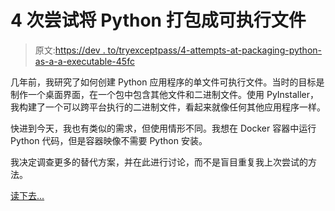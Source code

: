 # 4 次尝试将 Python 打包成可执行文件

> 原文:[https://dev . to/tryexceptpass/4-attempts-at-packaging-python-as-a-a-executable-45fc](https://dev.to/tryexceptpass/4-attempts-at-packaging-python-as-an-executable-45fc)

几年前，我研究了如何创建 Python 应用程序的单文件可执行文件。当时的目标是制作一个桌面界面，在一个包中包含其他文件和二进制文件。使用 PyInstaller，我构建了一个可以跨平台执行的二进制文件，看起来就像任何其他应用程序一样。

快进到今天，我也有类似的需求，但使用情形不同。我想在 Docker 容器中运行 Python 代码，但是容器映像不需要 Python 安装。

我决定调查更多的替代方案，并在此进行讨论，而不是盲目重复我上次尝试的方法。

[读下去...](https://tryexceptpass.org/article/package-python-as-executable/)